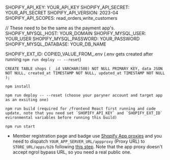 SHOPIFY_API_KEY:              YOUR_API_KEY
SHOPIFY_API_SECRET:           YOUR_API_SECRET
SHOPIFY_API_VERSION:          2023-04
SHOPIFY_API_SCOPES:           read_orders,write_customers

// These need to be the same as the payment app's.
SHOPIFY_MYSQL_HOST:           YOUR_DOMAIN
SHOPIFY_MYSQL_USER:           YOUR_USER
SHOPIFY_MYSQL_PASSWORD:       YOUR_PASSWORD
SHOPIFY_MYSQL_DATABASE:       YOUR_DB_NAME

SHOPIFY_EXT_ID:               COPIED_VALUE_FROM_.env (.env gets created after running `npm run deploy -- --reset`)


```
CREATE TABLE shops ( _id VARCHAR(500) NOT NULL PRIMARY KEY, data JSON NOT NULL, created_at TIMESTAMP NOT NULL, updated_at TIMESTAMP NOT NULL );

```

```
npm install

npm run deploy -- --reset (choose your paryner account and target app as an exsiting one)

npm run build (required for /frontend React first running and code update, note that you need set `SHOPIFY_API_KEY` and `SHOPIFY_EXT_ID` evironmental variables before running this build)

npm run start

```

* Member registration page and badge use [Shopify App proxies](https://shopify.dev/docs/apps/online-store/app-proxies) and you need to dispatch `YOUR_APP_SERVER_URL/appproxy` (Proxy URL) to `STORE_URL/apps/b2b` following [this step](https://shopify.dev/docs/apps/online-store/app-proxies#add-an-app-proxy). Note that the app proxy doesn't accept ngrol bypass URL, so you need a real public one.


